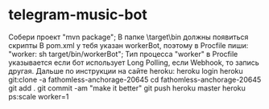 # telegram-music-bot

Собери проект "mvn package";
В папке \target\bin должны появиться скрипты
В pom.xml у тебя указан workerBot, поэтому в Procfile пиши: "worker: sh target/bin/workerBot";
Тип процесса "worker" в Procfile указывается если бот использует Long Polling, если Webhook, то запись другая.
Дальше по инструкции на сайте heroku:
heroku login
heroku git:clone -a fathomless-anchorage-20645
cd fathomless-anchorage-20645
git add .
git commit -am "make it better"
git push heroku master
heroku ps:scale worker=1

